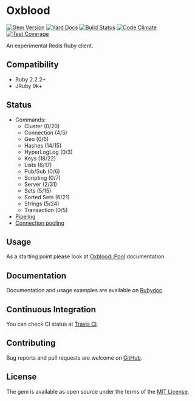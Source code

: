 # Oxblood

[![Gem Version](https://badge.fury.io/rb/oxblood.svg)](https://badge.fury.io/rb/oxblood)
[![Yard Docs](http://img.shields.io/badge/yard-docs-blue.svg)](http://rubydoc.info/github/etehtsea/oxblood/master/frames)
[![Build Status](https://travis-ci.org/etehtsea/oxblood.svg?branch=master)](https://travis-ci.org/etehtsea/oxblood)
[![Code Climate](https://codeclimate.com/github/etehtsea/oxblood/badges/gpa.svg)](https://codeclimate.com/github/etehtsea/oxblood)
[![Test Coverage](https://codeclimate.com/github/etehtsea/oxblood/badges/coverage.svg)](https://codeclimate.com/github/etehtsea/oxblood/coverage)

An experimental Redis Ruby client.

## Compatibility

- Ruby 2.2.2+
- JRuby 9k+

## Status

- Commands:
  - Cluster (0/20)
  - Connection (4/5)
  - Geo (0/6)
  - Hashes (14/15)
  - HyperLogLog (0/3)
  - Keys (18/22)
  - Lists (6/17)
  - Pub/Sub (0/6)
  - Scripting (0/7)
  - Server (2/31)
  - Sets (5/15)
  - Sorted Sets (6/21)
  - Strings (5/24)
  - Transaction (0/5)
- [Pipeling](http://www.rubydoc.info/github/etehtsea/oxblood/master/Oxblood/Pipeline)
- [Connection pooling](http://www.rubydoc.info/github/etehtsea/oxblood/master/Oxblood/Pool)

## Usage
As a starting point please look at [Oxblood::Pool](file:///Users/kes/Projects/redis/oxblood/doc/Oxblood/Pool.html) documentation.

## Documentation
Documentation and usage examples are available on [Rubydoc](http://rubydoc.info/github/etehtsea/oxblood/master/frames).

## Continuous Integration
You can check CI status at [Travis CI](https://travis-ci.org/etehtsea/oxblood.svg?branch=master).

## Contributing

Bug reports and pull requests are welcome on [GitHub](https://github.com/etehtsea/oxblood).


## License

The gem is available as open source under the terms of the [MIT License](http://opensource.org/licenses/MIT).
